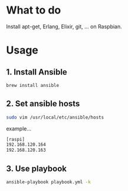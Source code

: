# What to do
Install apt-get, Erlang, Elixir, git, ... on Raspbian.

# Usage
## 1. Install Ansible
```sh
brew install ansible
```

## 2. Set ansible hosts
```sh
sudo vim /usr/local/etc/ansible/hosts
```

example...
```sh
[raspi]
192.168.120.164
192.168.120.163
```

## 3. Use playbook
```sh
ansible-playbook playbook.yml -k
```
